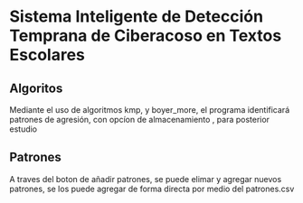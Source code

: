 # **Sistema Inteligente de Detección Temprana de Ciberacoso en Textos Escolares**

## Algoritos 

Mediante el uso de algoritmos kmp, y boyer_more, el programa identificará patrones de agresión,  con opcíon de almacenamiento , para posterior estudio

## Patrones

A traves del boton de añadir patrones, se puede  elimar  y agregar nuevos patrones, se los puede agregar de forma directa por medio del patrones.csv
